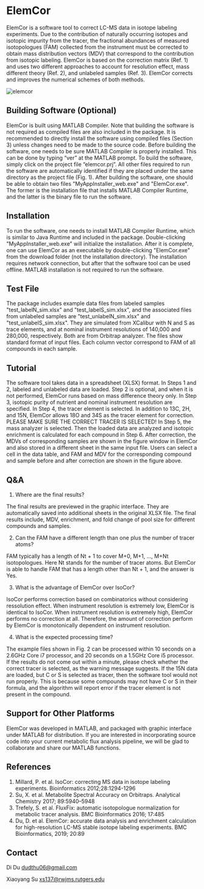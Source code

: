 # ElemCor

ElemCor is a software tool to correct LC-MS data in isotope labeling experiments. Due to the contribution of naturally occurring isotopes and isotopic impurity from the tracer, the fractional abundances of measured isotopologues (FAM) collected from the instrument must be corrected to obtain mass distribution vectors (MDV) that correspond to the contribution from isotopic labeling. ElemCor is based on the correction matrix (Ref. 1) and uses two different approaches to account for resolution effect, mass different theory (Ref. 2), and unlabeled samples (Ref. 3). ElemCor corrects and improves the numerical schemes of both methods. 

![elemcor](https://user-images.githubusercontent.com/15344717/40388920-80e588d4-5dd6-11e8-81c6-66c2c119afbb.jpg)


## Building Software (Optional)
ElemCor is built using MATLAB Compiler. Note that building the software is not required as compiled files are also included in the package. It is recommended to directly install the software using compiled files (Section 3) unless changes need to be made to the source code. Before building the software, one needs to be sure MATLAB Compiler is properly installed. This can be done by typing “ver” at the MATLAB prompt. To build the software, simply click on the project file “elemcor.prj”. All other files required to run the software are automatically identified if they are placed under the same directory as the project file (Fig. 1). After building the software, one should be able to obtain two files "MyAppInstaller_web.exe" and "ElemCor.exe". The former is the installation file that installs MATLAB Compiler Runtime, and the latter is the binary file to run the software. 

## Installation

To run the software, one needs to install MATLAB Compiler Runtime, which is similar to Java Runtime and included in the package. Double-clicking "MyAppInstaller_web.exe" will initialize the installation. After it is complete, one can use ElemCor as an executable by double-clicking "ElemCor.exe" from the download folder (not the installation directory). The installation requires network connection, but after that the software tool can be used offline. MATLAB installation is not required to run the software. 

## Test File

The package includes example data files from labeled samples "test_labelN_sim.xlsx" and "test_labelS_sim.xlsx", and the associated files from unlabeled samples are "test_unlabelN_sim.xlsx" and "test_unlabelS_sim.xlsx". They are simulated from XCalibur with N and S as trace elements, and at nominal instrument resolutions of 140,000 and 280,000, respectively. Both are from Orbitrap analyzer. The files show standard format of input files. Each column vector correspond to FAM of all compounds in each sample. 

## Tutorial

The software tool takes data in a spreadsheet (XLSX) format. In Steps 1 and 2, labeled and unlabeled data are loaded. Step 2 is optional, and when it is not performed, ElemCor runs based on mass difference theory only. In Step 3, isotopic purity of nutrient and nominal instrument resolution are specified. In Step 4, the tracer element is selected. In addition to 13C, 2H, and 15N, ElemCor allows 18O and 34S as the tracer element for correction. PLEASE MAKE SURE THE CORRECT TRACER IS SELECTED! In Step 5, the mass analyzer is selected. Then the loaded data are analyzed and isotopic enrichment is calculated for each compound in Step 6. After correction, the MDVs of corresponding samples are shown in the figure window in ElemCor and also stored in a different sheet in the same input file. Users can select a cell in the data table, and FAM and MDV for the corresponding compound and sample before and after correction are shown in the figure above.

## Q&A

1. Where are the final results?

The final results are previewed in the graphic interface. They are automatically saved into additional sheets in the original XLSX file. The final results include, MDV, enrichment, and fold change of pool size for different compounds and samples.  

2. Can the FAM have a different length than one plus the number of tracer atoms?

FAM typically has a length of Nt + 1 to cover M+0, M+1, ..., M+Nt isotopologues. Here Nt stands for the number of tracer atoms. But ElemCor is able to handle FAM that has a length other than Nt + 1, and the answer is Yes. 

3. What is the advantage of ElemCor over IsoCor?

IsoCor performs correction based on combinatorics without considering ressolution effect. When instrument resolution is extremely low, ElemCor is identical to IsoCor. When instrument resolution is extremely high, ElemCor performs no correction at all. Therefore, the amount of correction perform by ElemCor is monotonically dependent on instrument resolution. 

4. What is the expected processing time?

The example files shown in Fig. 2 can be processed within 10 seconds on a 2.6GHz Core i7 processor, and 20 seconds on a 1.5GHz Core i5 processor. If the results do not come out within a minute, please check whether the correct tracer is selected, as the warning message suggests. If the 15N data are loaded, but C or S is selected as tracer, then the software tool would not run properly. This is because some compounds may not have C or S in their formula, and the algorithm will report error if the tracer element is not present in the compound.


## Support for Other Platforms

ElemCor was developed in MATLAB, and packaged with graphic interface under MATLAB for distribution. If you are interested in incorporating source code into your current metabolic flux analysis pipeline, we will be glad to collaborate and share our MATLAB functions. 

## References
1. Millard, P. et al. IsoCor: correcting MS data in isotope labeling experiments. Bioinformatics 2012;28:1294-1296
2. Su, X. et al. Metabolite Spectral Accuracy on Orbitraps. Analytical Chemistry 2017; 89:5940–5948
3. Trefely, S. et al. FluxFix: automatic isotopologue normalization for metabolic tracer analysis. BMC Bioinformatics 2016; 17:485
4. Du, D. et al. ElemCor: accurate data analysis and enrichment calculation for high-resolution LC-MS stable isotope labeling experiments. BMC Bioinformatics, 2019; 20:89

## Contact
Di Du
dudthu06@gmail.com

Xiaoyang Su
xs137@rwjms.rutgers.edu
